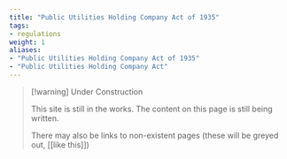```yaml
---
title: "Public Utilities Holding Company Act of 1935"
tags:
- regulations
weight: 1
aliases:
- "Public Utilities Holding Company Act of 1935"
- "Public Utilities Holding Company Act"
---
```


> [!warning] Under Construction
> 
> This site is still in the works. The content on this page is still being written. 
> 
> There may also be links to non-existent pages (these will be greyed out, [[like this]])